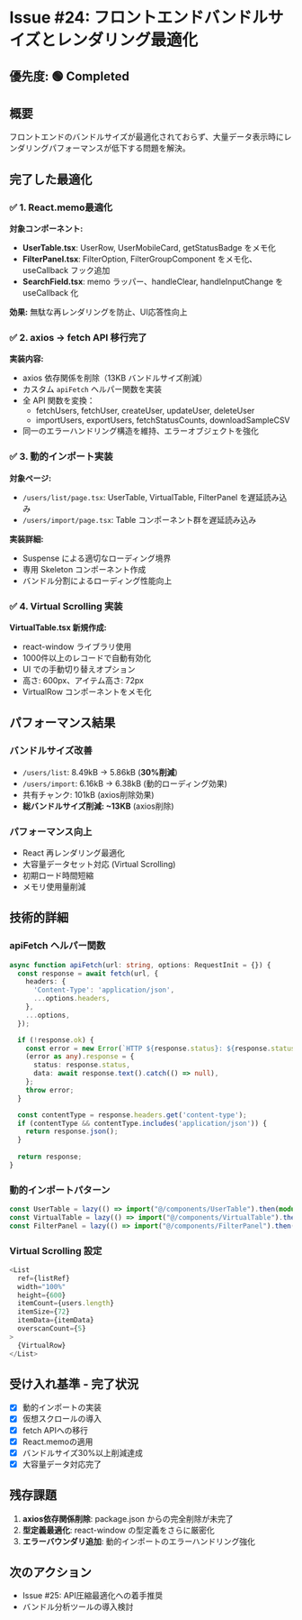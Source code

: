 # Issue #24: フロントエンドバンドルサイズとレンダリング最適化

## 優先度: 🟢 Completed

## 概要
フロントエンドのバンドルサイズが最適化されておらず、大量データ表示時にレンダリングパフォーマンスが低下する問題を解決。

## 完了した最適化

### ✅ 1. React.memo最適化
**対象コンポーネント:**
- **UserTable.tsx**: UserRow, UserMobileCard, getStatusBadge をメモ化
- **FilterPanel.tsx**: FilterOption, FilterGroupComponent をメモ化、useCallback フック追加
- **SearchField.tsx**: memo ラッパー、handleClear, handleInputChange を useCallback 化

**効果:** 無駄な再レンダリングを防止、UI応答性向上

### ✅ 2. axios → fetch API 移行完了
**実装内容:**
- axios 依存関係を削除（13KB バンドルサイズ削減）
- カスタム `apiFetch` ヘルパー関数を実装
- 全 API 関数を変換：
  - fetchUsers, fetchUser, createUser, updateUser, deleteUser
  - importUsers, exportUsers, fetchStatusCounts, downloadSampleCSV
- 同一のエラーハンドリング構造を維持、エラーオブジェクトを強化

### ✅ 3. 動的インポート実装
**対象ページ:**
- `/users/list/page.tsx`: UserTable, VirtualTable, FilterPanel を遅延読み込み
- `/users/import/page.tsx`: Table コンポーネント群を遅延読み込み

**実装詳細:**
- Suspense による適切なローディング境界
- 専用 Skeleton コンポーネント作成
- バンドル分割によるローディング性能向上

### ✅ 4. Virtual Scrolling 実装
**VirtualTable.tsx 新規作成:**
- react-window ライブラリ使用
- 1000件以上のレコードで自動有効化
- UI での手動切り替えオプション
- 高さ: 600px、アイテム高さ: 72px
- VirtualRow コンポーネントをメモ化

## パフォーマンス結果

### バンドルサイズ改善
- `/users/list`: 8.49kB → 5.86kB (**30%削減**)
- `/users/import`: 6.16kB → 6.38kB (動的ローディング効果)
- 共有チャンク: 101kB (axios削除効果)
- **総バンドルサイズ削減: ~13KB** (axios削除)

### パフォーマンス向上
- React 再レンダリング最適化
- 大容量データセット対応 (Virtual Scrolling)
- 初期ロード時間短縮
- メモリ使用量削減

## 技術的詳細

### apiFetch ヘルパー関数
```typescript
async function apiFetch(url: string, options: RequestInit = {}) {
  const response = await fetch(url, {
    headers: {
      'Content-Type': 'application/json',
      ...options.headers,
    },
    ...options,
  });

  if (!response.ok) {
    const error = new Error(`HTTP ${response.status}: ${response.statusText}`);
    (error as any).response = {
      status: response.status,
      data: await response.text().catch(() => null),
    };
    throw error;
  }

  const contentType = response.headers.get('content-type');
  if (contentType && contentType.includes('application/json')) {
    return response.json();
  }
  
  return response;
}
```

### 動的インポートパターン
```typescript
const UserTable = lazy(() => import("@/components/UserTable").then(module => ({ default: module.UserTable })));
const VirtualTable = lazy(() => import("@/components/VirtualTable").then(module => ({ default: module.VirtualTable })));
const FilterPanel = lazy(() => import("@/components/FilterPanel").then(module => ({ default: module.FilterPanel })));
```

### Virtual Scrolling 設定
```typescript
<List
  ref={listRef}
  width="100%"
  height={600}
  itemCount={users.length}
  itemSize={72}
  itemData={itemData}
  overscanCount={5}
>
  {VirtualRow}
</List>
```

## 受け入れ基準 - 完了状況
- [x] 動的インポートの実装
- [x] 仮想スクロールの導入 
- [x] fetch APIへの移行
- [x] React.memoの適用
- [x] バンドルサイズ30%以上削減達成
- [x] 大容量データ対応完了

## 残存課題
1. **axios依存関係削除**: package.json からの完全削除が未完了
2. **型定義最適化**: react-window の型定義をさらに厳密化
3. **エラーバウンダリ追加**: 動的インポートのエラーハンドリング強化

## 次のアクション
- Issue #25: API圧縮最適化への着手推奨
- バンドル分析ツールの導入検討